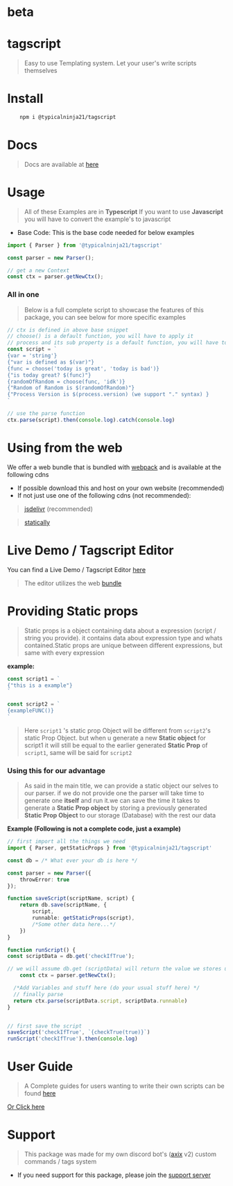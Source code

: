
# beta
# tagscript

> Easy to use Templating system. Let your user's write scripts themselves

# Install

```diff
	npm i @typicalninja21/tagscript
```

# Docs

> Docs are available at [here](https://typicalninja493.github.io/tagscript/)

# Usage

> All of these Examples are in **Typescript** If you want to use **Javascript** you will have to convert the example's to javascript

* Base Code: This is the base code needed for below examples

```ts
import { Parser } from '@typicalninja21/tagscript'

const parser = new Parser();

// get a new Context
const ctx = parser.getNewCtx();
```

### All in one
> Below is a full complete script to showcase the features of this package, you can see below for more specific examples

```ts
// ctx is defined in above base snippet
// choose() is a default function, you will have to apply it
// process and its sub property is a default function, you will have to apply it
const script = `
{var = 'string'}
{"var is defined as $(var)"}
{func = choose('today is great', 'today is bad')}
{"is today great? $(func)"}
{randomOfRandom = choose(func, 'idk')}
{"Random of Random is $(randomOfRandom)"}
{"Process Version is $(process.version) (we support "." syntax) }
`

// use the parse function
ctx.parse(script).then(console.log).catch(console.log)
```

# Using from the web

We offer a web bundle that is bundled with [webpack](https://webpack.js.org/) and is available at the following cdns

* If possible download this and host on your own website (recommended)
* If not just use one of the following cdns (not recommended):

> [jsdelivr](https://cdn.jsdelivr.net/gh/typicalninja493/tagscript@beta/web/bundle.js) (recommended)


> [statically](https://cdn.statically.io/gh/typicalninja493/tagscript@beta/web/bundle.js)

# Live Demo / Tagscript Editor

You can find a Live Demo / Tagscript Editor [here](https://typicalninja493.github.io/tagscript/editor.html)

> The editor utilizes the web [bundle](#using-from-the-web) 
# Providing Static props

> Static props is a object containing data about a expression (script / string you provide). it contains data about expression type and whats contained.Static props are unique between different expressions, but same with every expression

**example:**

```ts
const script1 = `
{"this is a example"}
`

const script2 = `
{exampleFUNC()}
`
```

> Here `script1` 's static prop Object will be different from `script2`'s static Prop Object. but when u generate a new **Static object** for script1 it will still be equal to the earlier generated **Static Prop** of `script1`, same will be said for `script2`


### Using this for our advantage

> As said in the main title, we can provide a static object our selves to our parser. if we do not provide one the parser will take time to generate one **itself** and run it.we can save the time it takes to generate a **Static Prop object** by storing a previously generated **Static Prop Object** to our storage (Database) with the rest our data 

**Example (Following is not a complete code, just a example)**

```ts
// first import all the things we need
import { Parser, getStaticProps } from '@typicalninja21/tagscript'

const db = /* What ever your db is here */

const parser = new Parser({
	throwError: true
});

function saveScript(scriptName, script) {
	return db.save(scriptName, {
		script,
		runnable: getStaticProps(script),
		/*Some other data here...*/
	})
}

function runScript() {
const scriptData = db.get('checkIfTrue');

// we will assume db.get (scriptData) will return the value we stores using saveScript()
	const ctx = parser.getNewCtx();

  /*Add Variables and stuff here (do your usual stuff here) */
  // finally parse
  return ctx.parse(scriptData.script, scriptData.runnable)
}


// first save the script
saveScript('checkIfTrue', `{checkTrue(true)}`)
runScript('checkIfTrue').then(console.log)
```

# User Guide

> A Complete guides for users wanting to write their own scripts can be found [here](https://typicalninja493.github.io/tagscript/guide.html)

[Or Click here](https://typicalninja493.github.io/tagscript/guide.html)
# Support

> This package was made for my own discord bot's ([axix](https://axixbot.cf) v2) custom commands / tags system

* If you need support for this package, please join the [support server](https://discord.com/invite/HVnGtzMaW4)